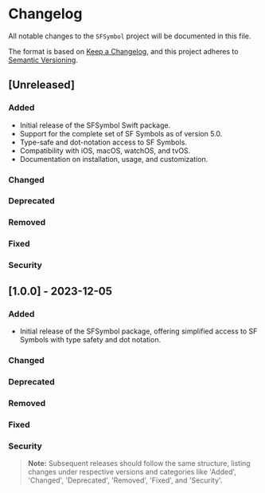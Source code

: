 # Changelog

All notable changes to the `SFSymbol` project will be documented in this file.

The format is based on [Keep a Changelog](https://keepachangelog.com/en/1.0.0/), and this project adheres to [Semantic Versioning](https://semver.org/spec/v2.0.0.html).

## [Unreleased]

### Added
- Initial release of the SFSymbol Swift package.
- Support for the complete set of SF Symbols as of version 5.0.
- Type-safe and dot-notation access to SF Symbols.
- Compatibility with iOS, macOS, watchOS, and tvOS.
- Documentation on installation, usage, and customization.

### Changed

### Deprecated

### Removed

### Fixed

### Security

## [1.0.0] - 2023-12-05

### Added
- Initial release of the SFSymbol package, offering simplified access to SF Symbols with type safety and dot notation.

### Changed
                                          
### Deprecated
                                          
### Removed
                                          
### Fixed
                                          
### Security
                                          
> **Note:** Subsequent releases should follow the same structure, listing changes under respective versions and categories like 'Added', 'Changed', 'Deprecated', 'Removed', 'Fixed', and 'Security'.
